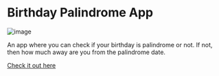 # Birthday Palindrome App

![image](https://user-images.githubusercontent.com/55906931/129452678-ccda6c36-8789-4cc5-bd03-c0c458e76853.png)

An app where you can check if your birthday is palindrome or not. If not, then how much away are you from the palindrome date.

[Check it out here](https://palindromeak.netlify.app/)
